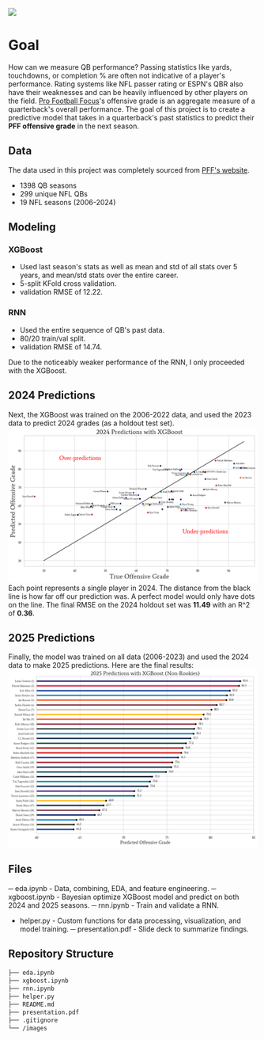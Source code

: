 ![](./images/slide_1.PNG)

# Goal
How can we measure QB performance? Passing statistics like yards, touchdowns, or completion % are often not indicative of a player's performance. Rating systems like NFL passer rating or ESPN's QBR also have their weaknesses and can be heavily influenced by other players on the field. [Pro Football Focus](https://www.pff.com/)'s offensive grade is an aggregate measure of a quarterback's overall performance. The goal of this project is to create a predictive model that takes in a quarterback's past statistics to predict their __PFF offensive grade__ in the next season. 

## Data
The data used in this project was completely sourced from [PFF's website](https://www.pff.com/). 
- 1398 QB seasons
- 299 unique NFL QBs
- 19 NFL seasons (2006-2024)

## Modeling
### XGBoost
- Used last season's stats as well as mean and std of all stats over 5 years, and mean/std stats over the entire career.
- 5-split KFold cross validation.
- validation RMSE of 12.22.

### RNN
- Used the entire sequence of QB's past data.
- 80/20 train/val split.
- validation RMSE of 14.74.

Due to the noticeably weaker performance of the RNN, I only proceeded with the XGBoost.

## 2024 Predictions
Next, the XGBoost was trained on the 2006-2022 data, and used the 2023 data to predict 2024 grades (as a holdout test set).
![](./images/xgboost_2024_preds.PNG)
Each point represents a single player in 2024. The distance from the black line is how far off our prediction was. A perfect model would only have dots on the line. The final RMSE on the 2024 holdout set was __11.49__ with an R^2 of __0.36__.

## 2025 Predictions
Finally, the model was trained on all data (2006-2023) and used the 2024 data to make 2025 predictions. Here are the final results:
![](./images/xgboost_2025_preds.PNG)

## Files
─ eda.ipynb - Data, combining, EDA, and feature engineering.
─ xgboost.ipynb - Bayesian optimize XGBoost model and predict on both 2024 and 2025 seasons.
─ rnn.ipynb - Train and validate a RNN.
- helper.py - Custom functions for data processing, visualization, and model training.
─ presentation.pdf - Slide deck to summarize findings.

## Repository Structure
```
├── eda.ipynb
├── xgboost.ipynb
├── rnn.ipynb
├── helper.py
├── README.md
├── presentation.pdf
├── .gitignore
└── /images
```
